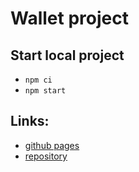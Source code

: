 # Wallet project

## Start local project

- `npm ci`
- `npm start`

## Links:
 
- [github pages](https://nikolaylemehov.github.io/wallet_front/)
- [repository](https://github.com/NikolayLemehov/wallet_front)
